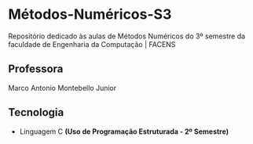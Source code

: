 # Métodos-Numéricos-S3

  Repositório dedicado às aulas de Métodos Numéricos do 3º semestre da faculdade de Engenharia da Computação | FACENS

## Professora

  Marco Antonio Montebello Junior

## Tecnologia

  - Linguagem C
  **(Uso de Programação Estruturada - 2º Semestre)**
